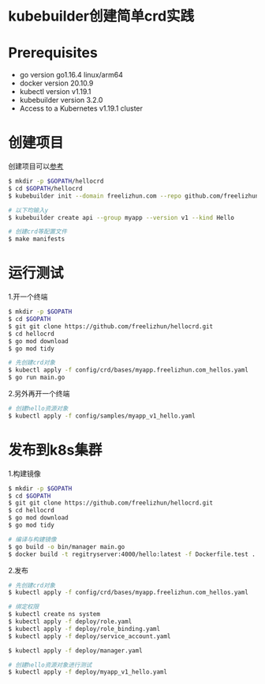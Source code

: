 # kubebuilder创建简单crd实践
# Prerequisites
* go version go1.16.4 linux/arm64
* docker version 20.10.9
* kubectl version v1.19.1
* kubebuilder version 3.2.0
* Access to a Kubernetes v1.19.1 cluster
# 创建项目
创建项目可以[参考](https://book.kubebuilder.io/quick-start.html)
```bash
$ mkdir -p $GOPATH/hellocrd
$ cd $GOPATH/hellocrd
$ kubebuilder init --domain freelizhun.com --repo github.com/freelizhun/hellocrd

# 以下均输入y
$ kubebuilder create api --group myapp --version v1 --kind Hello

# 创建crd等配置文件
$ make manifests
```

# 运行测试
1.开一个终端
```bash
$ mkdir -p $GOPATH
$ cd $GOPATH
$ git git clone https://github.com/freelizhun/hellocrd.git
$ cd hellocrd
$ go mod download
$ go mod tidy

# 先创建crd对象
$ kubectl apply -f config/crd/bases/myapp.freelizhun.com_hellos.yaml
$ go run main.go
```
2.另外再开一个终端
```bash
# 创建hello资源对象
$ kubectl apply -f config/samples/myapp_v1_hello.yaml
```
# 发布到k8s集群
1.构建镜像
```bash
$ mkdir -p $GOPATH
$ cd $GOPATH
$ git git clone https://github.com/freelizhun/hellocrd.git
$ cd hellocrd
$ go mod download
$ go mod tidy

# 编译与构建镜像
$ go build -o bin/manager main.go
$ docker build -t regitryserver:4000/hello:latest -f Dockerfile.test .
```
2.发布
```bash
# 先创建crd对象
$ kubectl apply -f config/crd/bases/myapp.freelizhun.com_hellos.yaml

# 绑定权限
$ kubectl create ns system
$ kubectl apply -f deploy/role.yaml
$ kubectl apply -f deploy/role_binding.yaml
$ kubectl apply -f deploy/service_account.yaml

$ kubectl apply -f deploy/manager.yaml

# 创建hello资源对象进行测试
$ kubectl apply -f deploy/myapp_v1_hello.yaml
```